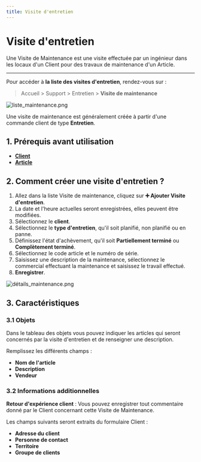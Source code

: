 ```yaml
---
title: Visite d'entretien
---
```


# Visite d'entretien

Une Visite de Maintenance est une visite effectuée par un ingénieur dans les locaux d'un Client pour des travaux de maintenance d'un Article.

---

Pour accéder à **la liste des visites d'entretien**, rendez-vous sur :

> Accueil > Support > Entretien > **Visite de maintenance**

![liste_maintenance.png](/support/maintenance-visit/liste_maintenance.png)

Une visite de maintenance est généralement créée à partir d'une commande client de type **Entretien**.

## 1. Prérequis avant utilisation

- **[Client](/fr/crm/customer)**
- **[Article](/fr/stocks/item)**

## 2. Comment créer une visite d'entretien ?

1. Allez dans la liste Visite de maintenance, cliquez sur **:heavy_plus_sign: Ajouter Visite d'entretien**.
2. La date et l'heure actuelles seront enregistrées, elles peuvent être modifiées.
3. Sélectionnez le **client**.
4. Sélectionnez le **type d'entretien**, qu'il soit planifié, non planifié ou en panne.
5. Définissez l'état d'achèvement, qu'il soit **Partiellement terminé** ou **Complètement terminé**.
6. Sélectionnez le code article et le numéro de série.
7. Saisissez une description de la maintenance, sélectionnez le commercial effectuant la maintenance et saisissez le travail effectué.
8. **Enregistrer**.

![détails_maintenance.png](/support/maintenance-visit/détails_maintenance.png)

## 3. Caractéristiques

### 3.1 Objets

Dans le tableau des objets vous pouvez indiquer les articles qui seront concernés par la visite d'entretien et de renseigner une description.

Remplissez les différents champs :

- **Nom de l'article**
- **Description**
- **Vendeur**

### 3.2 Informations additionnelles

**Retour d'expérience client** : Vous pouvez enregistrer tout commentaire donné par le Client concernant cette Visite de Maintenance.

Les champs suivants seront extraits du formulaire Client :

- **Adresse du client**
- **Personne de contact**
- **Territoire**
- **Groupe de clients**

